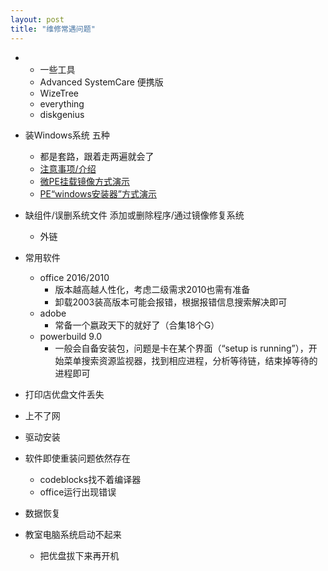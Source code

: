 ```yaml
---
layout: post
title: "维修常遇问题"
---
```

* * 一些工具
  - Advanced SystemCare 便携版
  - WizeTree
  - everything
  - diskgenius

* 装Windows系统 五种

  * 都是套路，跟着走两遍就会了
  * [注意事项/介绍](./安装系统)
  * [微PE挂载镜像方式演示](https://www.bilibili.com/video/av4801480/)
  * [PE“windows安装器”方式演示](https://www.bilibili.com/video/av14362314/)

* 缺组件/误删系统文件 添加或删除程序/通过镜像修复系统
  * 外链

* 常用软件
  - office 2016/2010
    - 版本越高越人性化，考虑二级需求2010也需有准备
    - 卸载2003装高版本可能会报错，根据报错信息搜索解决即可
  - adobe
    - 常备一个嬴政天下的就好了（合集18个G）
  - powerbuild 9.0
    - 一般会自备安装包，问题是卡在某个界面（“setup is running”），开始菜单搜索资源监视器，找到相应进程，分析等待链，结束掉等待的进程即可

* 打印店优盘文件丢失

* 上不了网

* 驱动安装

* 软件即使重装问题依然存在
  * codeblocks找不着编译器
  * office运行出现错误

* 数据恢复

* 教室电脑系统启动不起来
  * 把优盘拔下来再开机




